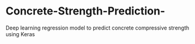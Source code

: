 # Concrete-Strength-Prediction-
Deep learning regression model to predict concrete compressive strength using Keras

